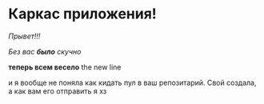 # Каркас приложения!

_Прывет!!!_

*Без вас __было__ скучно*

__теперь всем весело__
the new line 

и я вообще не поняла как кидать пул в ваш репозитарий. Свой создала, а как вам его отправить я хз
